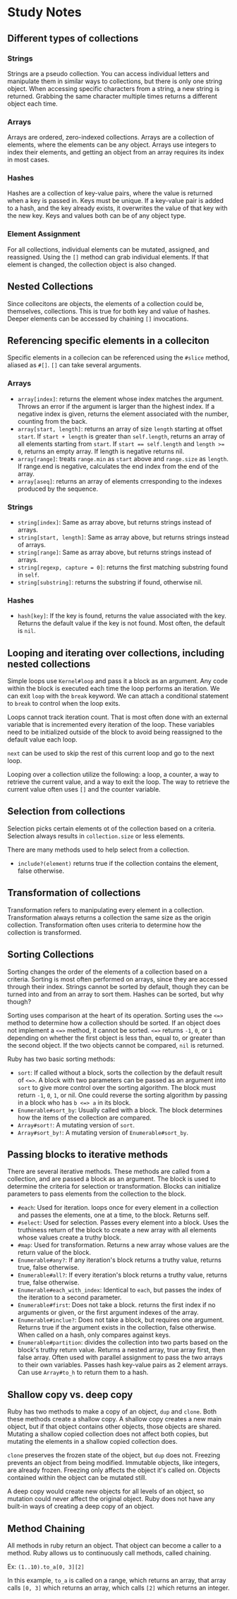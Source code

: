 # Study Notes

## Different types of collections

### Strings
Strings are a pseudo collection. You can access individual letters and manipulate 
them in similar ways to collections, but there is only one string object. When 
accessing specific characters from a string, a new string is returned. Grabbing 
the same character multiple times returns a different object each time. 

### Arrays
Arrays are ordered, zero-indexed collections. Arrays are a collection of elements, 
where the elements can be any object. Arrays use integers to index their elements, 
and getting an object from an array requires its index in most cases. 

### Hashes
Hashes are a collection of key-value pairs, where the value is returned when a 
key is passed in. Keys must be unique. If a key-value pair is added to a hash, 
and the key already exists, it overwrites the value of that key with the new 
key. Keys and values both can be of any object type. 

### Element Assignment
For all collections, individual elements can be mutated, assigned, and reassigned. 
Using the `[]` method can grab individual elements. If that element is changed, 
the collection object is also changed. 

## Nested Collections
Since collecitons are objects, the elements of a collection could be, themselves,
collections. This is true for both key and value of hashes. Deeper elements can 
be accessed by chaining `[]` invocations.

## Referencing specific elements in a colleciton
Specific elements in a collecion can be referenced using the `#slice` method, 
aliased as `#[]`. `[]` can take several arguments. 

### Arrays
- `array[index]`: returns the element whose index matches the argument. Throws 
an error if the argument is larger than the highest index. If a negative index 
is given, returns the element associated with the number, counting from the back.
- `array[start, length]`: returns an array of size `length` starting at offset 
`start`. If `start + length` is greater than `self.length`, returns an array of all 
elements starting from `start`. If `start == self.length` and `length >= 0`, 
returns an empty array. If length is negative returns nil.
- `array[range]`: treats `range.min` as `start` above and `range.size` as `length`. 
If range.end is negative, calculates the end index from the end of the array.
- `array[aseq]`: returns an array of elements crresponding to the indexes 
produced by the sequence.
### Strings
- `string[index]`: Same as array above, but returns strings instead of arrays. 
- `string[start, length]`: Same as array above, but returns strings instead of 
arrays. 
- `string[range]`: Same as array above, but returns strings instead of arrays. 
- `string[regexp, capture = 0]`: returns the first matching substring found in 
`self`.
- `string[substring]`: returns the substring if found, otherwise nil.
### Hashes
- `hash[key]`: If the key is found, returns the value associated with the key. 
Returns the default value if the key is not found. Most often, the default is 
`nil`.

## Looping and iterating over collections, including nested collections
Simple loops use `Kernel#loop` and pass it a block as an argument. Any code within 
the block is executed each time the loop performs an iteration. We can exit `loop` 
with the `break` keyword. We can attach a conditional statement to `break` to 
control when the loop exits. 

Loops cannot track iteration count. That is most often done with an external 
variable that is incremented every iteration of the loop. These variables need 
to be initialized outside of the block to avoid being reassigned to the default 
value each loop. 

`next` can be used to skip the rest of this current loop and go to the next loop. 

Looping over a collection utilize the following: a loop, a counter, a way to 
retrieve the current value, and a way to exit the loop. The way to retrieve the 
current value often uses `[]` and the counter variable.

## Selection from collections
Selection picks certain elements ot of the collection based on a criteria. 
Selection always results in `collection.size` or less elements.

There are many methods used to help select from a collection. 
- `include?(element)` returns true if the collection contains the element, false 
otherwise.

## Transformation of collections
Transformation refers to manipulating every element in a collection. Transformation 
always returns a collection the same size as the origin collection. Transformation 
often uses criteria to determine how the collection is transformed.

## Sorting Collections
Sorting changes the order of the elements of a collection based on a criteria. 
Sorting is most often performed on arrays, since they are accessed through their 
index. Strings cannot be sorted by default, though they can be turned into and 
from an array to sort them. Hashes can be sorted, but why though?

Sorting uses comparison at the heart of its operation. Sorting uses the `<=>` 
method to determine how a collection should be sorted. If an object does not 
implement a `<=>` method, it cannot be sorted. `<=>` returns `-1`, `0`, or `1` 
depending on whether the first object is less than, equal to, or greater than 
the second object. If the two objects cannot be compared, `nil` is returned. 

Ruby has two basic sorting methods:
- `sort`: If called without a block, sorts the collection by the default result 
of `<=>`. A block with two parameters can be passed as an argument into `sort` 
to give more control over the sorting algorithm. The block must return `-1`, `0`, 
`1`, or nil. One could reverse the sorting algorithm by passing in a block who 
has `b <=> a` in its block.
- `Enumerable#sort_by`: Usually called with a block. The block determines how the 
items of the collection are compared. 
- `Array#sort!`: A mutating version of `sort`.
- `Array#sort_by!`: A mutating version of `Enumerable#sort_by`. 

## Passing blocks to iterative methods
There are several iterative methods. These methods are called from a collection, 
and are passed a block as an argument. The block is used to determine the criteria 
for selection or transformation. Blocks can initialize parameters to pass elements 
from the collection to the block. 

- `#each`: Used for iteration. loops once for every element in a collection and 
passes the elements, one at a time, to the block. Returns self.
- `#select`: Used for selection. Passes every element into a block. Uses the 
truthiness return of the block to create a new array with all elements whose 
values create a truthy block.
- `#map`: Used for transformation. Returns a new array whose values are the 
return value of the block. 
- `Enumerable#any?`: If any iteration's block returns a truthy value, returns true, 
false otherwise.
- `Enumerable#all?`: If every iteration's block returns a truthy value, returns true, 
false otherwise.
- `Enumerable#each_with_index`: Identical to `each`, but passes the index of the 
iteration to a second parameter.
- `Enumerable#first`: Does not take a block. returns the first index if no 
arguments or given, or the first argument indexes of the array.
- `Enumerable#inclue?`: Does not take a block, but requires one argument. Returns 
true if the argument exists in the collection, false otherwise. When called on a 
hash, only compares against keys.
- `Enumerable#partition`: divides the collection into two parts based on the 
block's truthy return value. Returns a nested array, true array first, then false 
array. Often used with parallel assignment to pass the two arrays to their own 
variables. Passes hash key-value pairs as 2 element arrays. Can use `Array#to_h` 
to return them to a hash.

## Shallow copy vs. deep copy
Ruby has two methods to make a copy of an object, `dup` and `clone`. Both these 
methods create a shallow copy. A shallow copy creates a new main object, but if 
that object contains other objects, those objects are shared. Mutating a shallow 
copied collection does not affect both copies, but mutating the elements in a shallow 
copied collection does.

`clone` preserves the frozen state of the object, but `dup` does not. Freezing 
prevents an object from being modified. Immutable objects, like integers, are 
already frozen. Freezing only affects the object it's called on. Objects contained 
within the object can be mutated still. 

A deep copy would create new objects for all levels of an object, so mutation could 
never affect the original object. Ruby does not have any built-in ways of creating 
a deep copy of an object. 

## Method Chaining
All methods in ruby return an object. That object can become a caller to a 
method. Ruby allows us to continuously call methods, called chaining. 

Ex: `(1..10).to_a[0, 3][2]`

In this example, `to_a` is called on a range, which returns an array, that array 
calls `[0, 3]` which returns an array, which calls `[2]` which returns an integer. 

